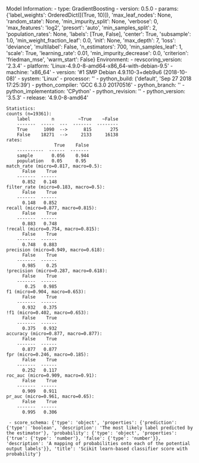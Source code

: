 Model Information:
	 - type: GradientBoosting
	 - version: 0.5.0
	 - params: {'label_weights': OrderedDict([(True, 10)]), 'max_leaf_nodes': None, 'random_state': None, 'min_impurity_split': None, 'verbose': 0, 'max_features': 'log2', 'presort': 'auto', 'min_samples_split': 2, 'population_rates': None, 'labels': [True, False], 'center': True, 'subsample': 1.0, 'min_weight_fraction_leaf': 0.0, 'init': None, 'max_depth': 7, 'loss': 'deviance', 'multilabel': False, 'n_estimators': 700, 'min_samples_leaf': 1, 'scale': True, 'learning_rate': 0.01, 'min_impurity_decrease': 0.0, 'criterion': 'friedman_mse', 'warm_start': False}
	Environment:
	 - revscoring_version: '2.3.4'
	 - platform: 'Linux-4.9.0-8-amd64-x86_64-with-debian-9.5'
	 - machine: 'x86_64'
	 - version: '#1 SMP Debian 4.9.110-3+deb9u6 (2018-10-08)'
	 - system: 'Linux'
	 - processor: ''
	 - python_build: ('default', 'Sep 27 2018 17:25:39')
	 - python_compiler: 'GCC 6.3.0 20170516'
	 - python_branch: ''
	 - python_implementation: 'CPython'
	 - python_revision: ''
	 - python_version: '3.5.3'
	 - release: '4.9.0-8-amd64'
	
	Statistics:
	counts (n=19361):
		label        n         ~True    ~False
		-------  -----  ---  -------  --------
		True      1090  -->      815       275
		False    18271  -->     2133     16138
	rates:
		              True    False
		----------  ------  -------
		sample       0.056    0.944
		population   0.05     0.95
	match_rate (micro=0.817, macro=0.5):
		  False    True
		-------  ------
		  0.852   0.148
	filter_rate (micro=0.183, macro=0.5):
		  False    True
		-------  ------
		  0.148   0.852
	recall (micro=0.877, macro=0.815):
		  False    True
		-------  ------
		  0.883   0.748
	!recall (micro=0.754, macro=0.815):
		  False    True
		-------  ------
		  0.748   0.883
	precision (micro=0.949, macro=0.618):
		  False    True
		-------  ------
		  0.985    0.25
	!precision (micro=0.287, macro=0.618):
		  False    True
		-------  ------
		   0.25   0.985
	f1 (micro=0.904, macro=0.653):
		  False    True
		-------  ------
		  0.932   0.375
	!f1 (micro=0.402, macro=0.653):
		  False    True
		-------  ------
		  0.375   0.932
	accuracy (micro=0.877, macro=0.877):
		  False    True
		-------  ------
		  0.877   0.877
	fpr (micro=0.246, macro=0.185):
		  False    True
		-------  ------
		  0.252   0.117
	roc_auc (micro=0.909, macro=0.91):
		  False    True
		-------  ------
		  0.909   0.911
	pr_auc (micro=0.961, macro=0.65):
		  False    True
		-------  ------
		  0.995   0.306
	
	 - score_schema: {'type': 'object', 'properties': {'prediction': {'type': 'boolean', 'description': 'The most likely label predicted by the estimator'}, 'probability': {'type': 'object', 'properties': {'true': {'type': 'number'}, 'false': {'type': 'number'}}, 'description': 'A mapping of probabilities onto each of the potential output labels'}}, 'title': 'Scikit learn-based classifier score with probability'}

